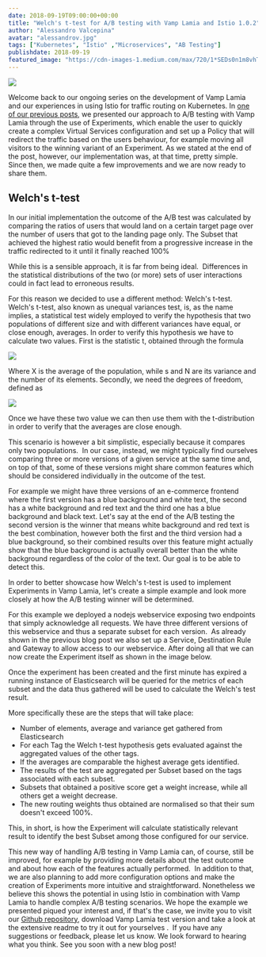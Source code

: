 ```yaml
---
date: 2018-09-19T09:00:00+00:00
title: "Welch's t-test for A/B testing with Vamp Lamia and Istio 1.0.2"
author: "Alessandro Valcepina"
avatar: "alessandrov.jpg"
tags: ["Kubernetes", "Istio" ,"Microservices", "AB Testing"]
publishdate: 2018-09-19
featured_image: "https://cdn-images-1.medium.com/max/720/1*SEDs0n1m8vhTPlxOhrudJA.png"
---
```


![](https://cdn-images-1.medium.com/max/720/1*SEDs0n1m8vhTPlxOhrudJA.png)

Welcome back to our ongoing series on the development of Vamp Lamia and our experiences in using Istio for traffic routing on Kubernetes.
In [one of our previous posts](https://vamp.io/blog/ab-testing-istio/), we presented our approach to A/B testing with Vamp Lamia through the use of Experiments, which enable the user to quickly create a complex Virtual Services configuration and set up a Policy that will redirect the traffic based on the users behaviour, for example moving all visitors to the winning variant of an Experiment.
As we stated at the end of the post, however, our implementation was, at that time, pretty simple. 
Since then, we made quite a few improvements and we are now ready to share them.

<!--more-->

## Welch's t-test

In our initial implementation the outcome of the A/B test was calculated by comparing the ratios of users that would land on a certain target page over the number of users that got to the landing page only. The Subset that achieved the highest ratio would benefit from a progressive increase in the traffic redirected to it until it finally reached 100%

While this is a sensible approach, it is far from being ideal. 
Differences in the statistical distributions of the two (or more) sets of user interactions could in fact lead to erroneous results.

For this reason we decided to use a different method: Welch's t-test.
Welch's t-test, also known as unequal variances test, is, as the name implies, a statistical test widely employed to verify the hypothesis that two populations of different size and with different variances have equal, or close enough, averages.
In order to verify this hypothesis we have to calculate two values.
First is the statistic t, obtained through the formula

![](https://cdn-images-1.medium.com/max/1600/1*OSlYGzrfs0lPJEN5o0atNQ.png)

Where X is the average of the population, while s and N are its variance and the number of its elements.
Secondly, we need the degrees of freedom, defined as

![](https://cdn-images-1.medium.com/max/1600/1*Mg-bWrYM0dLhkxLCNEFlQA.png)

Once we have these two value we can then use them with the t-distribution in order to verify that the averages are close enough.

This scenario is however a bit simplistic, especially because it compares only two populations. 
In our case, instead, we might typically find ourselves comparing three or more versions of a given service at the same time and, on top of that, some of these versions might share common features which should be considered individually in the outcome of the test.

For example we might have three versions of an e-commerce frontend where the first version has a blue background and white text, the second has a white background and red text and the third one has a blue background and black text. Let's say at the end of the A/B testing the second version is the winner that means white background and red text is the best combination, however both the first and the third version had a blue background, so their combined results over this feature might actually show that the blue background is actually overall better than the white background regardless of the color of the text. Our goal is to be able to detect this.

In order to better showcase how Welch's t-test is used to implement Experiments in Vamp Lamia, let's create a simple example and look more closely at how the A/B testing winner will be determined.

For this example we deployed a nodejs webservice exposing two endpoints that simply acknowledge all requests. We have three different versions of this webservice and thus a separate subset for each version. 
As already shown in the previous blog post we also set up a Service, Destination Rule and Gateway to allow access to our webservice.
After doing all that we can now create the Experiment itself as shown in the image below.

Once the experiment has been created and the first minute has expired a running instance of Elasticsearch will be queried for the metrics of each subset and the data thus gathered will be used to calculate the Welch's test result.

More specifically these are the steps that will take place:
* Number of elements, average and variance get gathered from Elasticsearch
* For each Tag the Welch t-test hypothesis gets evaluated against the aggregated values of the other tags.
* If the averages are comparable the highest average gets identified.
* The results of the test are aggregated per Subset based on the tags associated with each subset.
* Subsets that obtained a positive score get a weight increase, while all others get a weight decrease.
* The new routing weights thus obtained are normalised so that their sum doesn't exceed 100%.

This, in short, is how the Experiment will calculate statistically relevant result to identify the best Subset among those configured for our service.

This new way of handling A/B testing in Vamp Lamia can, of course, still be improved, for example by providing more details about the test outcome and about how each of the features actually performed. 
In addition to that, we are also planning to add more configuration options and make the creation of Experiments more intuitive and straightforward.
Nonetheless we believe this shows the potential in using Istio in combination with Vamp Lamia to handle complex A/B testing scenarios.
We hope the example we presented piqued your interest and, if that's the case, we invite you to visit our [Github repository](https://medium.com/r/?url=https%3A%2F%2Fgithub.com%2Fmagneticio%2Fvamp2setup), download Vamp Lamia test version and take a look at the extensive readme to try it out for yourselves . 
If you have any suggestions or feedback, please let us know. We look forward to hearing what you think.
See you soon with a new blog post!

